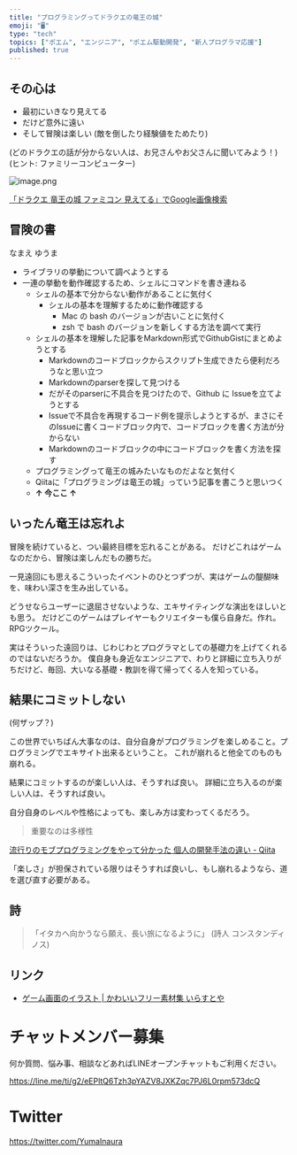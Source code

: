 ```yaml
---
title: "プログラミングってドラクエの竜王の城"
emoji: "🖥"
type: "tech"
topics: ["ポエム", "エンジニア", "ポエム駆動開発", "新人プログラマ応援"]
published: true
---
```



## その心は

- 最初にいきなり見えてる
- だけど意外に遠い
- そして冒険は楽しい (敵を倒したり経験値をためたり)


(どのドラクエの話が分からない人は、お兄さんやお父さんに聞いてみよう！)
(ヒント: ファミリーコンピューター)

![image.png](https://qiita-image-store.s3.amazonaws.com/0/89618/5e517939-46a8-e9c1-26a6-2572e4279959.png)

[「ドラクエ 竜王の城 ファミコン 見えてる」でGoogle画像検索](https://www.google.co.jp/search?tbm=isch&q=%E3%83%89%E3%83%A9%E3%82%AF%E3%82%A8+%E7%AB%9C%E7%8E%8B%E3%81%AE%E5%9F%8E+%E3%83%95%E3%82%A1%E3%83%9F%E3%82%B3%E3%83%B3%E3%80%80%E8%A6%8B%E3%81%88%E3%81%A6%E3%82%8B&oq=%E3%83%89%E3%83%A9%E3%82%AF%E3%82%A8+%E7%AB%9C%E7%8E%8B%E3%81%AE%E5%9F%8E+%E3%83%95%E3%82%A1%E3%83%9F%E3%82%B3%E3%83%B3%E3%80%80%E8%A6%8B%E3%81%88%E3%81%A6%E3%82%8B)

## 冒険の書

なまえ ゆうま

- ライブラリの挙動について調べようとする
- 一連の挙動を動作確認するため、シェルにコマンドを書き連ねる
  - シェルの基本で分からない動作があることに気付く
    - シェルの基本を理解するために動作確認する
      - Mac の bash のバージョンが古いことに気付く
      - zsh で bash のバージョンを新しくする方法を調べて実行
  - シェルの基本を理解した記事をMarkdown形式でGithubGistにまとめようとする
     - Markdownのコードブロックからスクリプト生成できたら便利だろうなと思い立つ
     - Markdownのparserを探して見つける
     - だがそのparserに不具合を見つけたので、Github に Issueを立てようとする
     - Issueで不具合を再現するコード例を提示しようとするが、まさにそのIssueに書くコードブロック内で、コードブロックを書く方法が分からない
     - Markdownのコードブロックの中にコードブロックを書く方法を探す
   - プログラミングって竜王の城みたいなものだよなと気付く
   - Qiitaに「プログラミングは竜王の城」っていう記事を書こうと思いつく
   - **↑ 今ここ ↑**

## いったん竜王は忘れよ

冒険を続けていると、つい最終目標を忘れることがある。
だけどこれはゲームなのだから、冒険は楽しんだもの勝ちだ。

一見遠回にも思えるこういったイベントのひとつずつが、実はゲームの醍醐味を、味わい深さを生み出している。

どうせならユーザーに退屈させないような、エキサイティングな演出をほしいとも思う。
だけどこのゲームはプレイヤーもクリエイターも僕ら自身だ。作れ。RPGツクール。

実はそういった遠回りは、じわじわとプログラマとしての基礎力を上げてくれるのではないだろうか。
僕自身も身近なエンジニアで、わりと詳細に立ち入りがちだけど、毎回、大いなる基礎・教訓を得て帰ってくる人を知っている。



## 結果にコミットしない

 (何ザップ？)

この世界でいちばん大事なのは、自分自身がプログラミングを楽しめること。プログラミングでエキサイト出来るということ。
これが崩れると他全てのものも崩れる。

結果にコミットするのが楽しい人は、そうすれば良い。
詳細に立ち入るのが楽しい人は、そうすれば良い。

自分自身のレベルや性格によっても、楽しみ方は変わってくるだろう。

>重要なのは多様性

[流行りのモブプログラミングをやって分かった 個人の開発手法の違い - Qiita](https://qiita.com/YumaInaura/items/ef2904676ad1707b7001#%E9%87%8D%E8%A6%81%E3%81%AA%E3%81%AE%E3%81%AF%E5%A4%9A%E6%A7%98%E6%80%A7)

「楽しさ」が担保されている限りはそうすれば良いし、もし崩れるようなら、道を選び直す必要がある。

## 詩

>「イタカへ向かうなら願え、長い旅になるように」
>(詩人 コンスタンディノス)

## リンク

- [ゲーム画面のイラスト | かわいいフリー素材集 いらすとや](https://www.irasutoya.com/2017/12/blog-post_121.html)








<!-- Update From Qiita API -->

# チャットメンバー募集


何か質問、悩み事、相談などあればLINEオープンチャットもご利用ください。

https://line.me/ti/g2/eEPltQ6Tzh3pYAZV8JXKZqc7PJ6L0rpm573dcQ





# Twitter


https://twitter.com/YumaInaura


<!-- Update From Qiita API -->


